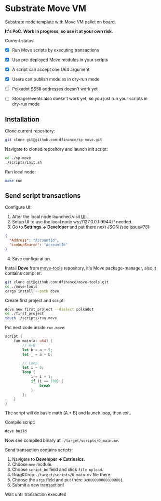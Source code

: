 # Substrate Move VM

Substrate node template with Move VM pallet on board.

**It's PoC. Work in progress, so use it at your own risk.**

Current status:

- [X] Run Move scripts by executing transactions
- [X] Use pre-deployed Move modules in your scripts
- [X] A script can accept one U64 argument
- [X] Users can publish modules in dry-run mode
- [ ] Polkadot SS58 addresses doesn't work yet
- [ ] Storage/events also doesn't work yet, so you just run your scripts in dry-run mode


## Installation

Clone current repository:

```sh
git clone git@github.com:dfinance/sp-move.git
```

Navigate to cloned repository and launch init script:

```sh
cd ./sp-move
./scripts/init.sh
```

Run local node:

```sh
make run
```

## Send script transactions

Configure UI:

1. After the local node launched visit [UI](https://polkadot.js.org/apps/?rpc=ws%3A%2F%2F127.0.0.1%3A9944#/settings/developer).
2. Setup UI to use the local node ws://127.0.0.1:9944 if needed.
3. Go to **Settings -> Developer** and put there next JSON (see [issue#78](https://github.com/substrate-developer-hub/substrate-node-template/issues/78)):
```json
{
  "Address": "AccountId",
  "LookupSource": "AccountId"
}
```
4. Save configuration.

Install **Dove** from [move-tools](https://github.com/dfinance/move-tools) repository, it's Move package-manager, also it contains compiler:

```sh
git clone git@github.com:dfinance/move-tools.git
cd ./move-tools
cargo install --path dove
```

Create first project and script:

```sh
dove new first_project --dialect polkadot
cd ./first_project
touch ./scripts/run.move
```

Put next code inside `run.move`:

```rs
script {
    fun main(a: u64) {
        // A+B
        let b = a + 5;
        let _ = a + b;

        // Loop.
        let i = 0;
        loop {
            i = i + 1;
            if (i == 100) {
                break
            }
        };
    }
}
```

The script will do basic math (A + B) and launch loop, then exit.

Compile script:

```sh
dove build
```

Now see compiled binary at `./target/scripts/0_main.mv`.

Send transaction contains scripts:

1. Navigate to **Developer -> Extrinsics**.
2. Choose `mvm` module.
3. Choose `script_bc` field and click `file upload`.
4. Drag&Drop `./target/scripts/0_main.mv` file there.
5. Choose the `args` field and put there `0x0000000000000001`.
6. Submit a new transaction!

Wait until transaction executed
